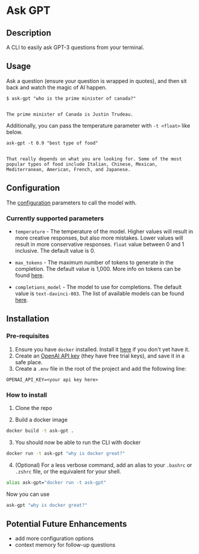 # Ask GPT

## Description

A CLI to easily ask GPT-3 questions from your terminal.

## Usage

Ask a question (ensure your question is wrapped in quotes), and then sit back and watch the magic of AI happen.

```text
$ ask-gpt "who is the prime minister of canada?"


The prime minister of Canada is Justin Trudeau.
```

Additionally, you can pass the temperature parameter with `-t <float>` like below.

```text
ask-gpt -t 0.9 "best type of food"                                                     


That really depends on what you are looking for. Some of the most popular types of food include Italian, Chinese, Mexican, Mediterranean, American, French, and Japanese.
```

## Configuration

The [configuration](config.json) parameters to call the model with.

### Currently supported parameters

- `temperature` - The temperature of the model. Higher values will result in more creative responses, but also more mistakes. Lower values will result in more conservative responses. `float` value between 0 and 1 inclusive. The default value is 0.

- `max_tokens` - The maximum number of tokens to generate in the completion. The default value is 1,000. More info on tokens can be found [here](https://help.openai.com/en/articles/4936856-what-are-tokens-and-how-to-count-them).

- `completions_model` - The model to use for completions. The default value is `text-davinci-003`. The list of available models can be found [here](https://platform.openai.com/docs/models/gpt-3).

## Installation

### Pre-requisites

1. Ensure you have `docker` installed. Install it [here](https://docs.docker.com/get-docker/) if you don't yet have it.
2. Create an [OpenAI API key](https://beta.openai.com/account/api-keys) (they have free trial keys), and save it in a safe place.
3. Create a `.env` file in the root of the project and add the following line:

```text
OPENAI_API_KEY=<your api key here>
```

### How to install

1. Clone the repo

2. Build a docker image

```sh
docker build -t ask-gpt .
```

3. You should now be able to run the CLI with docker

```sh
docker run -t ask-gpt "why is docker great?"
```

4. (Optional) For a less verbose command, add an alias to your `.bashrc` or `.zshrc` file, or the equivalent for your shell.

```sh
alias ask-gpt="docker run -t ask-gpt"
```

Now you can use

```sh
ask-gpt "why is docker great?"
```

## Potential Future Enhancements

- add more configuration options
- context memory for follow-up questions

